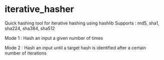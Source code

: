 # iterative_hasher
Quick hashing tool for iterative hashing using hashlib
Supports : md5, sha1, sha224, sha384, sha512

Mode 1 : Hash an input a given number of times

Mode 2 : Hash an input until a target hash is identified after a certain number of iterations

